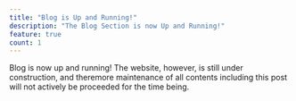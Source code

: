 ```yaml
---
title: "Blog is Up and Running!"
description: "The Blog Section is now Up and Running!"
feature: true
count: 1
---
```


Blog is now up and running! The website, however, is still under construction,
and theremore maintenance of all contents including this post will not actively
be proceeded for the time being.
